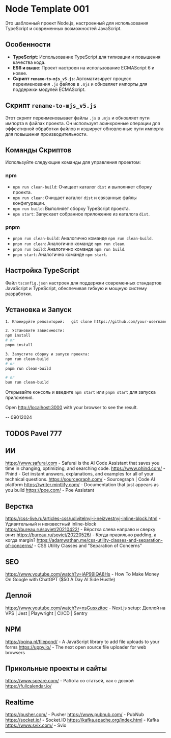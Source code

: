 # Node Template 001

Это шаблонный проект Node.js, настроенный для использования TypeScript и современных возможностей JavaScript.

## Особенности

- **TypeScript**: Использование TypeScript для типизации и повышения качества кода.
- **ES6 и выше**: Проект настроен на использование ECMAScript 6 и новее.
- **Скрипт `rename-to-mjs_v5.js`**: Автоматизирует процесс переименования `.js` файлов в `.mjs` и обновляет импорты для поддержки модулей ECMAScript.

## Скрипт `rename-to-mjs_v5.js`

Этот скрипт переименовывает файлы `.js` в `.mjs` и обновляет пути импорта в файлах проекта. Он использует асинхронные операции для эффективной обработки файлов и кэширует обновленные пути импорта для повышения производительности.

## Команды Скриптов

Используйте следующие команды для управления проектом:

### npm

- `npm run clean-build`: Очищает каталог `dist` и выполняет сборку проекта.
- `npm run clean`: Очищает каталог `dist` и связанные файлы конфигурации.
- `npm run build`: Выполняет сборку TypeScript проекта.
- `npm start`: Запускает собранное приложение из каталога `dist`.

### pnpm

- `pnpm run clean-build`: Аналогично команде `npm run clean-build`.
- `pnpm run clean`: Аналогично команде `npm run clean`.
- `pnpm run build`: Аналогично команде `npm run build`.
- `pnpm start`: Аналогично команде `npm start`.

## Настройка TypeScript

Файл `tsconfig.json` настроен для поддержки современных стандартов JavaScript и TypeScript, обеспечивая гибкую и мощную систему разработки.

## Установка и Запуск

```bash
1. Клонируйте репозиторий:   git clone https://github.com/your-username/node-template-001.git

2. Установите зависимости:
npm install
# or
pnpm install

3. Запустите сборку и запуск проекта:
npm run clean-build
# or
pnpm run clean-build

# or
bun run clean-build

```
Открывайте консоль и введите `npm start` или `pnpm start` для запуска приложения.

Open [http://localhost:3000](http://localhost:3000) with your browser to see the result.




--
09012024

## TODOS Pavel 777

## ИИ
https://www.safurai.com - Safurai is the AI Code Assistant that saves you time in changing, optimizing, and searching code.
https://www.phind.com/ - Phind - Get instant answers, explanations, and examples for all of your technical questions.
https://sourcegraph.com/ - Sourcegraph | Code AI platform
https://writer.mintlify.com/ - Documentation that just
appears as you build
https://poe.com/ - Poe Assistant

## Верстка
https://css-live.ru/articles-css/udivitelnyj-i-neizvestnyj-inline-block.html - Удивительный и неизвестный inline-block
https://bureau.ru/soviet/20210422/ - Вёрстка слева направо и сверху вниз
https://bureau.ru/soviet/20220526/ - Когда правильно padding, а когда margin?
https://adamwathan.me/css-utility-classes-and-separation-of-concerns/ - CSS Utility Classes and "Separation of Concerns"

## SEO
https://www.youtube.com/watch?v=jAP99IQA8Hs - How To Make Money On Google with ChatGPT ($50 A Day AI Side Hustle)



## Деплой
https://www.youtube.com/watch?v=nsGusxzitoc - Next.js setup: Деплой на VPS | Jest | Playwright | CI/CD | Sentry


## NPM
https://pqina.nl/filepond/  - A JavaScript library to add file uploads to your forms
https://uppy.io/ - The next open source file uploader for web browsers




## Прикольные проекты и сайты
https://www.speare.com/ - Работа со статьей, как с доской
https://fullcalendar.io/



## Realtime
https://pusher.com/ - Pusher
https://www.pubnub.com/ - PubNub
https://socket.io/ - Socket.IO
https://kafka.apache.org/index.html - Kafka
https://www.svix.com/ - Svix



---




